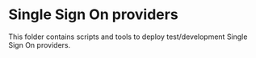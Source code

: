 # Single Sign On providers

This folder contains scripts and tools to deploy test/development Single Sign On providers.
